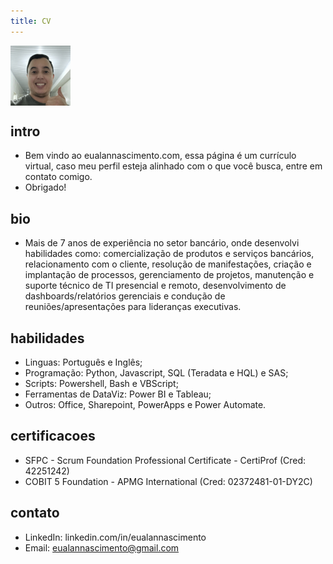 ```yaml
---
title: CV
---
```

<img src="me.jpg" align="center" height="96" width="96" ><br/>


## intro
- Bem vindo ao eualannascimento.com, essa página é um currículo virtual, caso meu perfil esteja alinhado com o que você busca, entre em contato comigo.
- Obrigado!


## bio
- Mais de 7 anos de experiência no setor bancário, onde desenvolvi habilidades como: comercialização de produtos e serviços bancários, relacionamento com o cliente, resolução de manifestações, criação e implantação de processos, gerenciamento de projetos, manutenção e suporte técnico de TI presencial e remoto, desenvolvimento de dashboards/relatórios gerenciais e condução de reuniões/apresentações para lideranças executivas.


## habilidades
- Linguas: Português e Inglês;
- Programação: Python, Javascript, SQL (Teradata e HQL) e SAS;
- Scripts: Powershell, Bash e VBScript;
- Ferramentas de DataViz: Power BI e Tableau;
- Outros: Office, Sharepoint, PowerApps e Power Automate.


## certificacoes
- SFPC - Scrum Foundation Professional Certificate - CertiProf (Cred: 42251242)
- COBIT 5 Foundation - APMG International (Cred: 02372481-01-DY2C)


## contato
- LinkedIn: linkedin.com/in/eualannascimento
- Email: eualannascimento@gmail.com
